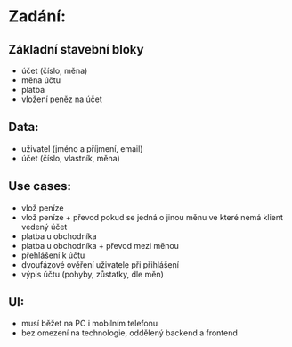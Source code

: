 # Zadání:

## Základní stavební bloky
- účet (číslo, měna)
- měna účtu
- platba
- vložení peněz na účet
## Data:
- uživatel (jméno a příjmení, email)
- účet (číslo, vlastník, měna)
## Use cases:
- vlož peníze
- vlož peníze + převod pokud se jedná o jinou měnu ve které nemá klient vedený účet
- platba u obchodníka
- platba u obchodníka + převod mezi měnou
- přehlášení k účtu
- dvoufázové ověření uživatele při přihlášení
- výpis účtu (pohyby, zůstatky, dle měn)
## UI:
- musí běžet na PC i mobilním telefonu
- bez omezení na technologie, oddělený backend a frontend
